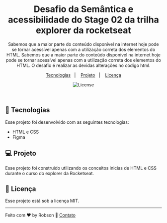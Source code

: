 <h1 align="center"> Desafio da Semântica e acessibilidade do Stage 02 da trilha explorer da rocketseat </h1>

<p align="center">
Sabemos que a maior parte do conteúdo disponível na internet hoje pode se tornar acessível apenas com a utilização correta dos elementos do HTML.
Sabemos que a maior parte do conteúdo disponível na internet hoje pode se tornar acessível apenas com a utilização correta dos elementos do HTML.
O desafio é realizar as devidas alterações no código html.
</p>

<p align="center">
  <a href="#-tecnologias">Tecnologias</a>&nbsp;&nbsp;&nbsp;|&nbsp;&nbsp;&nbsp;
  <a href="#-projeto">Projeto</a>&nbsp;&nbsp;&nbsp;|&nbsp;&nbsp;&nbsp;
  <a href="#memo-licença">Licença</a>
</p>

<p align="center">
  <img alt="License" src="https://img.shields.io/static/v1?label=license&message=MIT&color=49AA26&labelColor=000000">
</p>

<br>

## 🚀 Tecnologias

Esse projeto foi desenvolvido com as seguintes tecnologias:

- HTML e CSS
- Figma

## 💻 Projeto

Esse projeto foi construido utilizando os conceitos inicias de HTML e CSS durante o curso do explorer da Rocketseat.

## :memo: Licença

Esse projeto está sob a licença MIT.

---

Feito com ♥ by Robson :wave: [Contato](https://www.linkedin.com/in/robsonlopesjr/)
